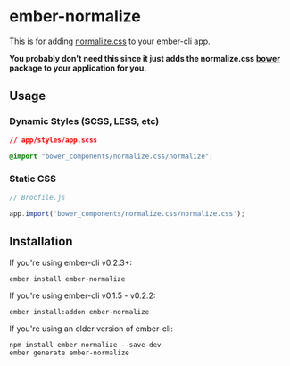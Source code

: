 # ember-normalize

This is for adding [normalize.css][normalize] to your ember-cli app.

**You probably don't need this since it just adds the normalize.css
[bower][bower] package to your application for you.**

## Usage

### Dynamic Styles (SCSS, LESS, etc)

```css
// app/styles/app.scss

@import "bower_components/normalize.css/normalize";
```

### Static CSS

```javascript
// Brocfile.js

app.import('bower_components/normalize.css/normalize.css');
```

## Installation

If you're using ember-cli v0.2.3+:

```no-highlight
ember install ember-normalize
```

If you're using ember-cli v0.1.5 - v0.2.2:

```no-highlight
ember install:addon ember-normalize
```

If you're using an older version of ember-cli:

```no-highlight
npm install ember-normalize --save-dev
ember generate ember-normalize
```

[bower]: http://bower.io "bower"
[normalize]: https://github.com/necolas/normalize.css/ "normalize.css"
